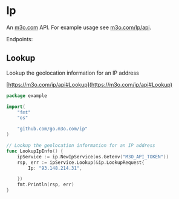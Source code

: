 # Ip

An [m3o.com](https://m3o.com) API. For example usage see [m3o.com/Ip/api](https://m3o.com/Ip/api).

Endpoints:

## Lookup

Lookup the geolocation information for an IP address


[https://m3o.com/ip/api#Lookup](https://m3o.com/ip/api#Lookup)

```go
package example

import(
	"fmt"
	"os"

	"github.com/go.m3o.com/ip"
)

// Lookup the geolocation information for an IP address
func LookupIpInfo() {
	ipService := ip.NewIpService(os.Getenv("M3O_API_TOKEN"))
	rsp, err := ipService.Lookup(&ip.LookupRequest{
		Ip: "93.148.214.31",

	})
	fmt.Println(rsp, err)
}
```
